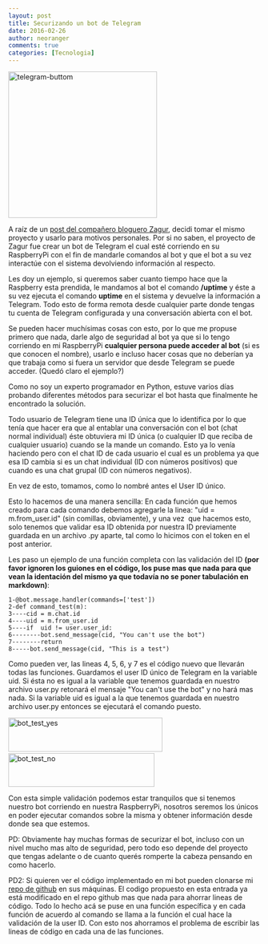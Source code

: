 ```yaml
---
layout: post
title: Securizando un bot de Telegram
date: 2016-02-26
author: neoranger
comments: true
categories: [Tecnologia]
---
```

<img class="  wp-image-2873 aligncenter" src="https://blogneositelinux.files.wordpress.com/2016/10/telegram-buttom.png" alt="telegram-buttom" width="297" height="292" />

A raíz de un <a href="http://portallinux.es/raspberry-pi-notifica-cualquier-cosa-por-telegram/">post del compañero bloguero Zagur</a>, decidi tomar el mismo proyecto y usarlo para motivos personales.
Por si no saben, el proyecto de Zagur fue crear un bot de Telegram el cual esté corriendo en su RaspberryPi con el fin de mandarle comandos al bot y que el bot a su vez interactúe con el sistema devolviendo información al respecto.

Les doy un ejemplo, si queremos saber cuanto tiempo hace que la Raspberry esta prendida, le mandamos al bot el comando <strong>/uptime</strong> y éste a su vez ejecuta el comando <strong>uptime</strong> en el sistema y devuelve la información a Telegram. Todo esto de forma remota desde cualquier parte donde tengas tu cuenta de Telegram configurada y una conversación abierta con el bot.

Se pueden hacer muchísimas cosas con esto, por lo que me propuse primero que nada, darle algo de seguridad al bot ya que si lo tengo corriendo en mi RaspberryPi <strong>cualquier persona puede acceder al bot</strong> (si es que conocen el nombre), usarlo e incluso hacer cosas que no deberían ya que trabaja como si fuera un servidor que desde Telegram se puede acceder. (Quedó claro el ejemplo?)

Como no soy un experto programador en Python, estuve varios días probando diferentes métodos para securizar el bot hasta que finalmente he encontrado la solución.

Todo usuario de Telegram tiene una ID única que lo identifica por lo que tenía que hacer era que al entablar una conversación con el bot (chat normal individual) éste obtuviera mi ID única (o cualquier ID que reciba de cualquier usuario) cuando se la mande un comando.
Esto ya lo venía haciendo pero con el chat ID de cada usuario el cual es un problema ya que esa ID cambia si es un chat individual (ID con números positivos) que cuando es una chat grupal (ID con números negativos).

En vez de esto, tomamos, como lo nombré antes el User ID único.

Esto lo hacemos de una manera sencilla: En cada función que hemos creado para cada comando debemos agregarle la linea: "uid = m.from_user.id" (sin comillas, obviamente), y una vez  que hacemos esto, solo tenemos que validar esa ID obtenida por nuestra ID previamente guardada en un archivo .py aparte, tal como lo hicimos con el token en el post anterior.

Les paso un ejemplo de una función completa con las validación del ID <strong>(por favor ignoren los guiones en el código, los puse mas que nada para que vean la identación del mismo ya que todavía no se poner tabulación en markdown)</strong>:

<pre><code>1-@bot.message.handler(commands=['test'])
2-def command_test(m):
3----cid = m.chat.id
4----uid = m.from_user.id
5----if  uid != user.user_id:
6--------bot.send_message(cid, "You can't use the bot")
7--------return
8-----bot.send_message(cid, "This is a test")
</code></pre>

Como pueden ver, las lineas 4, 5, 6, y 7 es el código nuevo que llevarán todas las funciones. Guardamos el user ID único de Telegram en la variable uid. Si ésta no es igual a la variable que tenemos guardada en nuestro archivo user.py retonará el mensaje "You can't use the bot" y no hará mas nada. Si la variable uid es igual a la que tenemos guardada en nuestro archivo user.py entonces se ejecutará el comando puesto.

<img class="alignnone  wp-image-2257" src="https://blogneositelinux.files.wordpress.com/2016/10/bot_test_yes.png" alt="bot_test_yes" width="308" height="68" /> <img class="alignnone  wp-image-2254" src="https://blogneositelinux.files.wordpress.com/2016/10/bot_test_no.png" alt="bot_test_no" width="292" height="67" />

Con esta simple validación podemos estar tranquilos que si tenemos nuestro bot corriendo en nuestra RaspberryPi, nosotros seremos los únicos en poder ejecutar comandos sobre la misma y obtener información desde donde sea que estemos.

PD: Obviamente hay muchas formas de securizar el bot, incluso con un nivel mucho mas alto de seguridad, pero todo eso depende del proyecto que tengas adelante o de cuanto querés romperte la cabeza pensando en como hacerlo.

PD2: Si quieren ver el código implementado en mi bot pueden clonarse mi <a href="http://github.com/neoranger/actionlauncher">repo de github</a> en sus máquinas. El codigo propuesto en esta entrada ya está modificado en el repo github mas que nada para ahorrar lineas de código. Todo lo hecho acá se puse en una función específica y en cada función de acuerdo al comando se llama a la función el cual hace la validación de la user ID. Con esto nos ahorramos el problema de escribir las lineas de código en cada una de las funciones.

